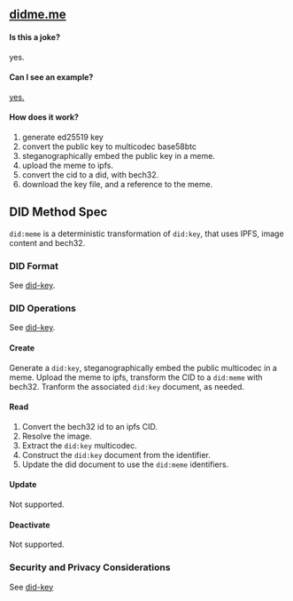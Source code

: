 ## [didme.me](https://didme.me)

#### Is this a joke?

yes.

#### Can I see an example?

[yes.](https://didme.me/did:meme:1zgswzdje885tzr8408m37sjmaa0sthw265ty6hmwzmau48kd809zzrgra4w5w)

#### How does it work?

1. generate ed25519 key
2. convert the public key to multicodec base58btc
3. steganographically embed the public key in a meme.
4. upload the meme to ipfs.
5. convert the cid to a did, with bech32.
6. download the key file, and a reference to the meme.

## DID Method Spec

`did:meme` is a deterministic transformation of `did:key`, that uses IPFS, image content and bech32.

### DID Format

See [did-key](https://w3c-ccg.github.io/did-method-key/#format).

### DID Operations

See [did-key](https://w3c-ccg.github.io/did-method-key/#operations).

#### Create

Generate a `did:key`, steganographically embed the public multicodec in a meme.
Upload the meme to ipfs, transform the CID to a `did:meme` with bech32.
Tranform the associated `did:key` document, as needed.

#### Read

1. Convert the bech32 id to an ipfs CID.
2. Resolve the image.
3. Extract the `did:key` multicodec.
4. Construct the `did:key` document from the identifier.
5. Update the did document to use the `did:meme` identifiers.

#### Update

Not supported.

#### Deactivate

Not supported.

### Security and Privacy Considerations

See [did-key](https://w3c-ccg.github.io/did-method-key/#security-and-privacy-considerations)

